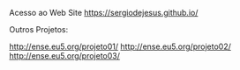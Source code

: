 Acesso ao Web Site
https://sergiodejesus.github.io/

Outros Projetos:

http://ense.eu5.org/projeto01/
http://ense.eu5.org/projeto02/
http://ense.eu5.org/projeto03/


